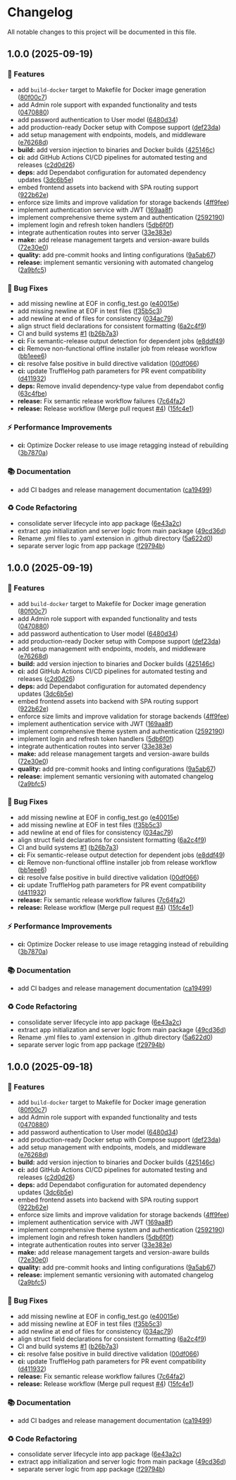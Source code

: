 # Changelog

All notable changes to this project will be documented in this file.

## 1.0.0 (2025-09-19)

### 🚀 Features

* add `build-docker` target to Makefile for Docker image generation ([80f00c7](https://github.com/starpia-forge/burndler/commit/80f00c750d130645a1720739f8df0e11c9a255a7))
* add Admin role support with expanded functionality and tests ([0470880](https://github.com/starpia-forge/burndler/commit/0470880419c77d77d6f39c4c042e4b034f895b86))
* add password authentication to User model ([6480d34](https://github.com/starpia-forge/burndler/commit/6480d348d36daa508ddac73a577218464d8d0775))
* add production-ready Docker setup with Compose support ([def23da](https://github.com/starpia-forge/burndler/commit/def23daa3e65994f2a60ec5377106d6316cf2adf))
* add setup management with endpoints, models, and middleware ([e76268d](https://github.com/starpia-forge/burndler/commit/e76268db23e3cf81fdceb4756099ee0bdd18831e))
* **build:** add version injection to binaries and Docker builds ([425146c](https://github.com/starpia-forge/burndler/commit/425146c006f8b711098e516ab56e08782b3656fd))
* **ci:** add GitHub Actions CI/CD pipelines for automated testing and releases ([c2d0d26](https://github.com/starpia-forge/burndler/commit/c2d0d269a5436a34281a4decff97e83de75a3d29))
* **deps:** add Dependabot configuration for automated dependency updates ([3dc6b5e](https://github.com/starpia-forge/burndler/commit/3dc6b5e3977ea5479be55ff1e9e03e1a79ac39ab))
* embed frontend assets into backend with SPA routing support ([922b62e](https://github.com/starpia-forge/burndler/commit/922b62e82b8c41052f4f74a0fac4f3b2960bdb08))
* enforce size limits and improve validation for storage backends ([4ff9fee](https://github.com/starpia-forge/burndler/commit/4ff9feeddbf0fc928dc70a7d22f0a9818b106516))
* implement authentication service with JWT ([169aa8f](https://github.com/starpia-forge/burndler/commit/169aa8fcc3bb149f97029566b1b622dfc02382ec))
* implement comprehensive theme system and authentication ([2592190](https://github.com/starpia-forge/burndler/commit/2592190a58ca4eb2f3db41c6ac0483046924aaf4))
* implement login and refresh token handlers ([5db6f0f](https://github.com/starpia-forge/burndler/commit/5db6f0fe5a95181be8e87dad36a1c8323c62d45c))
* integrate authentication routes into server ([33e383e](https://github.com/starpia-forge/burndler/commit/33e383e213cf496e09b32b1715bb094cf42aebd4))
* **make:** add release management targets and version-aware builds ([72e30e0](https://github.com/starpia-forge/burndler/commit/72e30e06ab469ff3a5c7f2fe7d2bc44c3cc01a3f))
* **quality:** add pre-commit hooks and linting configurations ([9a5ab67](https://github.com/starpia-forge/burndler/commit/9a5ab67e01fa7e5edd43043fe30c114a607c7de1))
* **release:** implement semantic versioning with automated changelog ([2a9bfc5](https://github.com/starpia-forge/burndler/commit/2a9bfc59b22eb49357b69737e217ad4fad4f8f26))

### 🐛 Bug Fixes

* add missing newline at EOF in config_test.go ([e40015e](https://github.com/starpia-forge/burndler/commit/e40015e6bd7776c8a6d7634696587ee51683b63a))
* add missing newline at EOF in test files ([f35b5c3](https://github.com/starpia-forge/burndler/commit/f35b5c338a6b32fabeccba5c8c7227c4fff63582))
* add newline at end of files for consistency ([034ac79](https://github.com/starpia-forge/burndler/commit/034ac7907153de2ea4f08f720f0146bb20f92c1d))
* align struct field declarations for consistent formatting ([6a2c4f9](https://github.com/starpia-forge/burndler/commit/6a2c4f931a43ecd30e5fc20173dd38862fa2332e))
* CI and build systems [#1](https://github.com/starpia-forge/burndler/issues/1) ([b26b7a3](https://github.com/starpia-forge/burndler/commit/b26b7a3be13e06f07f928ed30346ed78c58dc462))
* **ci:** Fix semantic-release output detection for dependent jobs ([e8ddf49](https://github.com/starpia-forge/burndler/commit/e8ddf494273d10beb704757f7702d2212756a04d))
* **ci:** Remove non-functional offline installer job from release workflow ([bb1eee6](https://github.com/starpia-forge/burndler/commit/bb1eee696ba61c83c7148e11701dc2237161a363))
* **ci:** resolve false positive in build directive validation ([00df066](https://github.com/starpia-forge/burndler/commit/00df06662bf15fc9414e6817e166546d66de931a))
* **ci:** update TruffleHog path parameters for PR event compatibility ([d411932](https://github.com/starpia-forge/burndler/commit/d41193218aa82a9fcf9afdad96fc3f2c23a196cf))
* **deps:** Remove invalid dependency-type value from dependabot config ([63c4fbe](https://github.com/starpia-forge/burndler/commit/63c4fbe95bf7b1ae64591123ed64b0e666d36144))
* **release:** Fix semantic release workflow failures ([7c64fa2](https://github.com/starpia-forge/burndler/commit/7c64fa213f12456682967f99849d3da60b81d078))
* **release:** Release workflow (Merge pull request [#4](https://github.com/starpia-forge/burndler/issues/4)) ([15fc4e1](https://github.com/starpia-forge/burndler/commit/15fc4e16774599a03be37348804ccedfc539be4e))

### ⚡ Performance Improvements

* **ci:** Optimize Docker release to use image retagging instead of rebuilding ([3b7870a](https://github.com/starpia-forge/burndler/commit/3b7870a838d7781302e2753eb0da568acde9b3d2))

### 📚 Documentation

* add CI badges and release management documentation ([ca19499](https://github.com/starpia-forge/burndler/commit/ca19499f91f5b3af95cddd49957dac9ed6c7c21c))

### ♻️ Code Refactoring

* consolidate server lifecycle into app package ([6e43a2c](https://github.com/starpia-forge/burndler/commit/6e43a2c2d725419faa7cc96a64503da593b5bccb))
* extract app initialization and server logic from main package ([49cd36d](https://github.com/starpia-forge/burndler/commit/49cd36de9e3285372519b38f3d911006740a7e18))
* Rename .yml files to .yaml extension in .github directory ([5a622d0](https://github.com/starpia-forge/burndler/commit/5a622d019be8988119f1f6b635c8f1a377a9b7ec))
* separate server logic from app package ([f29794b](https://github.com/starpia-forge/burndler/commit/f29794b7dd592f5d37e1a02affba1dce68ee7af2))

## 1.0.0 (2025-09-19)

### 🚀 Features

* add `build-docker` target to Makefile for Docker image generation ([80f00c7](https://github.com/starpia-forge/burndler/commit/80f00c750d130645a1720739f8df0e11c9a255a7))
* add Admin role support with expanded functionality and tests ([0470880](https://github.com/starpia-forge/burndler/commit/0470880419c77d77d6f39c4c042e4b034f895b86))
* add password authentication to User model ([6480d34](https://github.com/starpia-forge/burndler/commit/6480d348d36daa508ddac73a577218464d8d0775))
* add production-ready Docker setup with Compose support ([def23da](https://github.com/starpia-forge/burndler/commit/def23daa3e65994f2a60ec5377106d6316cf2adf))
* add setup management with endpoints, models, and middleware ([e76268d](https://github.com/starpia-forge/burndler/commit/e76268db23e3cf81fdceb4756099ee0bdd18831e))
* **build:** add version injection to binaries and Docker builds ([425146c](https://github.com/starpia-forge/burndler/commit/425146c006f8b711098e516ab56e08782b3656fd))
* **ci:** add GitHub Actions CI/CD pipelines for automated testing and releases ([c2d0d26](https://github.com/starpia-forge/burndler/commit/c2d0d269a5436a34281a4decff97e83de75a3d29))
* **deps:** add Dependabot configuration for automated dependency updates ([3dc6b5e](https://github.com/starpia-forge/burndler/commit/3dc6b5e3977ea5479be55ff1e9e03e1a79ac39ab))
* embed frontend assets into backend with SPA routing support ([922b62e](https://github.com/starpia-forge/burndler/commit/922b62e82b8c41052f4f74a0fac4f3b2960bdb08))
* enforce size limits and improve validation for storage backends ([4ff9fee](https://github.com/starpia-forge/burndler/commit/4ff9feeddbf0fc928dc70a7d22f0a9818b106516))
* implement authentication service with JWT ([169aa8f](https://github.com/starpia-forge/burndler/commit/169aa8fcc3bb149f97029566b1b622dfc02382ec))
* implement comprehensive theme system and authentication ([2592190](https://github.com/starpia-forge/burndler/commit/2592190a58ca4eb2f3db41c6ac0483046924aaf4))
* implement login and refresh token handlers ([5db6f0f](https://github.com/starpia-forge/burndler/commit/5db6f0fe5a95181be8e87dad36a1c8323c62d45c))
* integrate authentication routes into server ([33e383e](https://github.com/starpia-forge/burndler/commit/33e383e213cf496e09b32b1715bb094cf42aebd4))
* **make:** add release management targets and version-aware builds ([72e30e0](https://github.com/starpia-forge/burndler/commit/72e30e06ab469ff3a5c7f2fe7d2bc44c3cc01a3f))
* **quality:** add pre-commit hooks and linting configurations ([9a5ab67](https://github.com/starpia-forge/burndler/commit/9a5ab67e01fa7e5edd43043fe30c114a607c7de1))
* **release:** implement semantic versioning with automated changelog ([2a9bfc5](https://github.com/starpia-forge/burndler/commit/2a9bfc59b22eb49357b69737e217ad4fad4f8f26))

### 🐛 Bug Fixes

* add missing newline at EOF in config_test.go ([e40015e](https://github.com/starpia-forge/burndler/commit/e40015e6bd7776c8a6d7634696587ee51683b63a))
* add missing newline at EOF in test files ([f35b5c3](https://github.com/starpia-forge/burndler/commit/f35b5c338a6b32fabeccba5c8c7227c4fff63582))
* add newline at end of files for consistency ([034ac79](https://github.com/starpia-forge/burndler/commit/034ac7907153de2ea4f08f720f0146bb20f92c1d))
* align struct field declarations for consistent formatting ([6a2c4f9](https://github.com/starpia-forge/burndler/commit/6a2c4f931a43ecd30e5fc20173dd38862fa2332e))
* CI and build systems [#1](https://github.com/starpia-forge/burndler/issues/1) ([b26b7a3](https://github.com/starpia-forge/burndler/commit/b26b7a3be13e06f07f928ed30346ed78c58dc462))
* **ci:** Fix semantic-release output detection for dependent jobs ([e8ddf49](https://github.com/starpia-forge/burndler/commit/e8ddf494273d10beb704757f7702d2212756a04d))
* **ci:** Remove non-functional offline installer job from release workflow ([bb1eee6](https://github.com/starpia-forge/burndler/commit/bb1eee696ba61c83c7148e11701dc2237161a363))
* **ci:** resolve false positive in build directive validation ([00df066](https://github.com/starpia-forge/burndler/commit/00df06662bf15fc9414e6817e166546d66de931a))
* **ci:** update TruffleHog path parameters for PR event compatibility ([d411932](https://github.com/starpia-forge/burndler/commit/d41193218aa82a9fcf9afdad96fc3f2c23a196cf))
* **release:** Fix semantic release workflow failures ([7c64fa2](https://github.com/starpia-forge/burndler/commit/7c64fa213f12456682967f99849d3da60b81d078))
* **release:** Release workflow (Merge pull request [#4](https://github.com/starpia-forge/burndler/issues/4)) ([15fc4e1](https://github.com/starpia-forge/burndler/commit/15fc4e16774599a03be37348804ccedfc539be4e))

### ⚡ Performance Improvements

* **ci:** Optimize Docker release to use image retagging instead of rebuilding ([3b7870a](https://github.com/starpia-forge/burndler/commit/3b7870a838d7781302e2753eb0da568acde9b3d2))

### 📚 Documentation

* add CI badges and release management documentation ([ca19499](https://github.com/starpia-forge/burndler/commit/ca19499f91f5b3af95cddd49957dac9ed6c7c21c))

### ♻️ Code Refactoring

* consolidate server lifecycle into app package ([6e43a2c](https://github.com/starpia-forge/burndler/commit/6e43a2c2d725419faa7cc96a64503da593b5bccb))
* extract app initialization and server logic from main package ([49cd36d](https://github.com/starpia-forge/burndler/commit/49cd36de9e3285372519b38f3d911006740a7e18))
* Rename .yml files to .yaml extension in .github directory ([5a622d0](https://github.com/starpia-forge/burndler/commit/5a622d019be8988119f1f6b635c8f1a377a9b7ec))
* separate server logic from app package ([f29794b](https://github.com/starpia-forge/burndler/commit/f29794b7dd592f5d37e1a02affba1dce68ee7af2))

## 1.0.0 (2025-09-18)

### 🚀 Features

* add `build-docker` target to Makefile for Docker image generation ([80f00c7](https://github.com/starpia-forge/burndler/commit/80f00c750d130645a1720739f8df0e11c9a255a7))
* add Admin role support with expanded functionality and tests ([0470880](https://github.com/starpia-forge/burndler/commit/0470880419c77d77d6f39c4c042e4b034f895b86))
* add password authentication to User model ([6480d34](https://github.com/starpia-forge/burndler/commit/6480d348d36daa508ddac73a577218464d8d0775))
* add production-ready Docker setup with Compose support ([def23da](https://github.com/starpia-forge/burndler/commit/def23daa3e65994f2a60ec5377106d6316cf2adf))
* add setup management with endpoints, models, and middleware ([e76268d](https://github.com/starpia-forge/burndler/commit/e76268db23e3cf81fdceb4756099ee0bdd18831e))
* **build:** add version injection to binaries and Docker builds ([425146c](https://github.com/starpia-forge/burndler/commit/425146c006f8b711098e516ab56e08782b3656fd))
* **ci:** add GitHub Actions CI/CD pipelines for automated testing and releases ([c2d0d26](https://github.com/starpia-forge/burndler/commit/c2d0d269a5436a34281a4decff97e83de75a3d29))
* **deps:** add Dependabot configuration for automated dependency updates ([3dc6b5e](https://github.com/starpia-forge/burndler/commit/3dc6b5e3977ea5479be55ff1e9e03e1a79ac39ab))
* embed frontend assets into backend with SPA routing support ([922b62e](https://github.com/starpia-forge/burndler/commit/922b62e82b8c41052f4f74a0fac4f3b2960bdb08))
* enforce size limits and improve validation for storage backends ([4ff9fee](https://github.com/starpia-forge/burndler/commit/4ff9feeddbf0fc928dc70a7d22f0a9818b106516))
* implement authentication service with JWT ([169aa8f](https://github.com/starpia-forge/burndler/commit/169aa8fcc3bb149f97029566b1b622dfc02382ec))
* implement comprehensive theme system and authentication ([2592190](https://github.com/starpia-forge/burndler/commit/2592190a58ca4eb2f3db41c6ac0483046924aaf4))
* implement login and refresh token handlers ([5db6f0f](https://github.com/starpia-forge/burndler/commit/5db6f0fe5a95181be8e87dad36a1c8323c62d45c))
* integrate authentication routes into server ([33e383e](https://github.com/starpia-forge/burndler/commit/33e383e213cf496e09b32b1715bb094cf42aebd4))
* **make:** add release management targets and version-aware builds ([72e30e0](https://github.com/starpia-forge/burndler/commit/72e30e06ab469ff3a5c7f2fe7d2bc44c3cc01a3f))
* **quality:** add pre-commit hooks and linting configurations ([9a5ab67](https://github.com/starpia-forge/burndler/commit/9a5ab67e01fa7e5edd43043fe30c114a607c7de1))
* **release:** implement semantic versioning with automated changelog ([2a9bfc5](https://github.com/starpia-forge/burndler/commit/2a9bfc59b22eb49357b69737e217ad4fad4f8f26))

### 🐛 Bug Fixes

* add missing newline at EOF in config_test.go ([e40015e](https://github.com/starpia-forge/burndler/commit/e40015e6bd7776c8a6d7634696587ee51683b63a))
* add missing newline at EOF in test files ([f35b5c3](https://github.com/starpia-forge/burndler/commit/f35b5c338a6b32fabeccba5c8c7227c4fff63582))
* add newline at end of files for consistency ([034ac79](https://github.com/starpia-forge/burndler/commit/034ac7907153de2ea4f08f720f0146bb20f92c1d))
* align struct field declarations for consistent formatting ([6a2c4f9](https://github.com/starpia-forge/burndler/commit/6a2c4f931a43ecd30e5fc20173dd38862fa2332e))
* CI and build systems [#1](https://github.com/starpia-forge/burndler/issues/1) ([b26b7a3](https://github.com/starpia-forge/burndler/commit/b26b7a3be13e06f07f928ed30346ed78c58dc462))
* **ci:** resolve false positive in build directive validation ([00df066](https://github.com/starpia-forge/burndler/commit/00df06662bf15fc9414e6817e166546d66de931a))
* **ci:** update TruffleHog path parameters for PR event compatibility ([d411932](https://github.com/starpia-forge/burndler/commit/d41193218aa82a9fcf9afdad96fc3f2c23a196cf))
* **release:** Fix semantic release workflow failures ([7c64fa2](https://github.com/starpia-forge/burndler/commit/7c64fa213f12456682967f99849d3da60b81d078))
* **release:** Release workflow (Merge pull request [#4](https://github.com/starpia-forge/burndler/issues/4)) ([15fc4e1](https://github.com/starpia-forge/burndler/commit/15fc4e16774599a03be37348804ccedfc539be4e))

### 📚 Documentation

* add CI badges and release management documentation ([ca19499](https://github.com/starpia-forge/burndler/commit/ca19499f91f5b3af95cddd49957dac9ed6c7c21c))

### ♻️ Code Refactoring

* consolidate server lifecycle into app package ([6e43a2c](https://github.com/starpia-forge/burndler/commit/6e43a2c2d725419faa7cc96a64503da593b5bccb))
* extract app initialization and server logic from main package ([49cd36d](https://github.com/starpia-forge/burndler/commit/49cd36de9e3285372519b38f3d911006740a7e18))
* separate server logic from app package ([f29794b](https://github.com/starpia-forge/burndler/commit/f29794b7dd592f5d37e1a02affba1dce68ee7af2))
